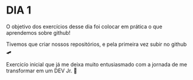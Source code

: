 # DIA 1

O objetivo dos exercícios desse dia foi colocar em prática o que aprendemos sobre github!

Tivemos que criar nossos repositórios, e pela primeira vez subir no github :skateboard:

Exercicío inicial que já me deixa muito entusiasmado com a jornada de me transformar em um DEV Jr. :rocket:
